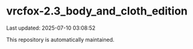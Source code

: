 # vrcfox-2.3_body_and_cloth_edition

Last updated: 2025-07-10 03:08:52

This repository is automatically maintained.
